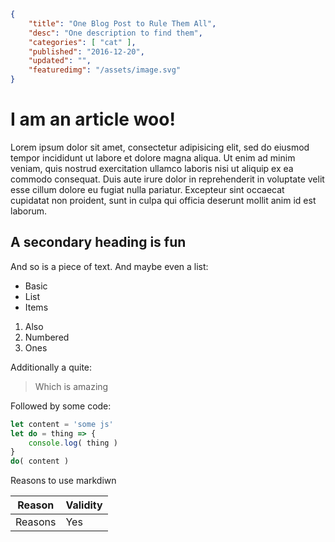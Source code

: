 ```json
{
    "title": "One Blog Post to Rule Them All",
    "desc": "One description to find them",
    "categories": [ "cat" ],
    "published": "2016-12-20",
    "updated": "",
    "featuredimg": "/assets/image.svg"
}
```
# I am an article woo!

Lorem ipsum dolor sit amet, consectetur adipisicing elit, sed do eiusmod
tempor incididunt ut labore et dolore magna aliqua. Ut enim ad minim veniam,
quis nostrud exercitation ullamco laboris nisi ut aliquip ex ea commodo
consequat. Duis aute irure dolor in reprehenderit in voluptate velit esse
cillum dolore eu fugiat nulla pariatur. Excepteur sint occaecat cupidatat non
proident, sunt in culpa qui officia deserunt mollit anim id est laborum.

## A secondary heading is fun

And so is a piece of text. And maybe even a list:

- Basic
- List
- Items

1. Also
2. Numbered
3. Ones

Additionally a quite:

> Which is amazing

Followed by some code:

```javascript
let content = 'some js'
let do = thing => {
    console.log( thing )
}
do( content )
```


Reasons to use markdiwn

| Reason | Validity |
| ------ | -------- |
| Reasons | Yes |
